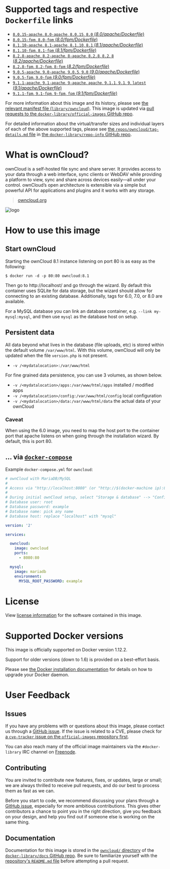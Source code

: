 # Supported tags and respective `Dockerfile` links

-	[`8.0.15-apache`, `8.0-apache`, `8.0.15`, `8.0` (*8.0/apache/Dockerfile*)](https://github.com/docker-library/owncloud/blob/12b61400b292cfdef89ae568f726798f197ec409/8.0/apache/Dockerfile)
-	[`8.0.15-fpm`, `8.0-fpm` (*8.0/fpm/Dockerfile*)](https://github.com/docker-library/owncloud/blob/12b61400b292cfdef89ae568f726798f197ec409/8.0/fpm/Dockerfile)
-	[`8.1.10-apache`, `8.1-apache`, `8.1.10`, `8.1` (*8.1/apache/Dockerfile*)](https://github.com/docker-library/owncloud/blob/066a4f1d22f703605b00d70178dd7bb71b7d7140/8.1/apache/Dockerfile)
-	[`8.1.10-fpm`, `8.1-fpm` (*8.1/fpm/Dockerfile*)](https://github.com/docker-library/owncloud/blob/066a4f1d22f703605b00d70178dd7bb71b7d7140/8.1/fpm/Dockerfile)
-	[`8.2.8-apache`, `8.2-apache`, `8-apache`, `8.2.8`, `8.2`, `8` (*8.2/apache/Dockerfile*)](https://github.com/docker-library/owncloud/blob/f73b5dc1306f54c0744ad3dce726cbd7fb0530a7/8.2/apache/Dockerfile)
-	[`8.2.8-fpm`, `8.2-fpm`, `8-fpm` (*8.2/fpm/Dockerfile*)](https://github.com/docker-library/owncloud/blob/f73b5dc1306f54c0744ad3dce726cbd7fb0530a7/8.2/fpm/Dockerfile)
-	[`9.0.5-apache`, `9.0-apache`, `9.0.5`, `9.0` (*9.0/apache/Dockerfile*)](https://github.com/docker-library/owncloud/blob/92727b0d210b489161340f740b3693eb87915e16/9.0/apache/Dockerfile)
-	[`9.0.5-fpm`, `9.0-fpm` (*9.0/fpm/Dockerfile*)](https://github.com/docker-library/owncloud/blob/92727b0d210b489161340f740b3693eb87915e16/9.0/fpm/Dockerfile)
-	[`9.1.1-apache`, `9.1-apache`, `9-apache`, `apache`, `9.1.1`, `9.1`, `9`, `latest` (*9.1/apache/Dockerfile*)](https://github.com/docker-library/owncloud/blob/51ba952ab82bdc0755275d31fc288af39ac1ba74/9.1/apache/Dockerfile)
-	[`9.1.1-fpm`, `9.1-fpm`, `9-fpm`, `fpm` (*9.1/fpm/Dockerfile*)](https://github.com/docker-library/owncloud/blob/51ba952ab82bdc0755275d31fc288af39ac1ba74/9.1/fpm/Dockerfile)

For more information about this image and its history, please see [the relevant manifest file (`library/owncloud`)](https://github.com/docker-library/official-images/blob/master/library/owncloud). This image is updated via [pull requests to the `docker-library/official-images` GitHub repo](https://github.com/docker-library/official-images/pulls?q=label%3Alibrary%2Fowncloud).

For detailed information about the virtual/transfer sizes and individual layers of each of the above supported tags, please see [the `repos/owncloud/tag-details.md` file](https://github.com/docker-library/repo-info/blob/master/repos/owncloud/tag-details.md) in [the `docker-library/repo-info` GitHub repo](https://github.com/docker-library/repo-info).

# What is ownCloud?

ownCloud is a self-hosted file sync and share server. It provides access to your data through a web interface, sync clients or WebDAV while providing a platform to view, sync and share across devices easily—all under your control. ownCloud’s open architecture is extensible via a simple but powerful API for applications and plugins and it works with any storage.

> [owncloud.org](https://owncloud.org/)

![logo](https://raw.githubusercontent.com/docker-library/docs/9d36b4ed7cabc35dbd3849272ba2bd7abe482172/owncloud/logo.png)

# How to use this image

## Start ownCloud

Starting the ownCloud 8.1 instance listening on port 80 is as easy as the following:

```console
$ docker run -d -p 80:80 owncloud:8.1
```

Then go to http://localhost/ and go through the wizard. By default this container uses SQLite for data storage, but the wizard should allow for connecting to an existing database. Additionally, tags for 6.0, 7.0, or 8.0 are available.

For a MySQL database you can link an database container, e.g. `--link my-mysql:mysql`, and then use `mysql` as the database host on setup.

## Persistent data

All data beyond what lives in the database (file uploads, etc) is stored within the default volume `/var/www/html`. With this volume, ownCloud will only be updated when the file `version.php` is not present.

-	`-v /<mydatalocation>:/var/www/html`

For fine grained data persistence, you can use 3 volumes, as shown below.

-	`-v /<mydatalocation>/apps:/var/www/html/apps` installed / modified apps
-	`-v /<mydatalocation>/config:/var/www/html/config` local configuration
-	`-v /<mydatalocation>/data:/var/www/html/data` the actual data of your ownCloud

### Caveat

When using the 6.0 image, you need to map the host port to the container port that apache listens on when going through the installation wizard. By default, this is port 80.

## ... via [`docker-compose`](https://github.com/docker/compose)

Example `docker-compose.yml` for `owncloud`:

```yaml
# ownCloud with MariaDB/MySQL
#
# Access via "http://localhost:8080" (or "http://$(docker-machine ip):8080" if using docker-machine)
#
# During initial ownCloud setup, select "Storage & database" --> "Configure the database" --> "MySQL/MariaDB"
# Database user: root
# Database password: example
# Database name: pick any name
# Database host: replace "localhost" with "mysql"

version: '2'

services:

  owncloud:
    image: owncloud
    ports:
      - 8080:80

  mysql:
    image: mariadb
    environment:
      MYSQL_ROOT_PASSWORD: example
```

# License

View [license information](https://owncloud.org/contribute/agreement/) for the software contained in this image.

# Supported Docker versions

This image is officially supported on Docker version 1.12.2.

Support for older versions (down to 1.6) is provided on a best-effort basis.

Please see [the Docker installation documentation](https://docs.docker.com/installation/) for details on how to upgrade your Docker daemon.

# User Feedback

## Issues

If you have any problems with or questions about this image, please contact us through a [GitHub issue](https://github.com/docker-library/owncloud/issues). If the issue is related to a CVE, please check for [a `cve-tracker` issue on the `official-images` repository first](https://github.com/docker-library/official-images/issues?q=label%3Acve-tracker).

You can also reach many of the official image maintainers via the `#docker-library` IRC channel on [Freenode](https://freenode.net).

## Contributing

You are invited to contribute new features, fixes, or updates, large or small; we are always thrilled to receive pull requests, and do our best to process them as fast as we can.

Before you start to code, we recommend discussing your plans through a [GitHub issue](https://github.com/docker-library/owncloud/issues), especially for more ambitious contributions. This gives other contributors a chance to point you in the right direction, give you feedback on your design, and help you find out if someone else is working on the same thing.

## Documentation

Documentation for this image is stored in the [`owncloud/` directory](https://github.com/docker-library/docs/tree/master/owncloud) of the [`docker-library/docs` GitHub repo](https://github.com/docker-library/docs). Be sure to familiarize yourself with the [repository's `README.md` file](https://github.com/docker-library/docs/blob/master/README.md) before attempting a pull request.
